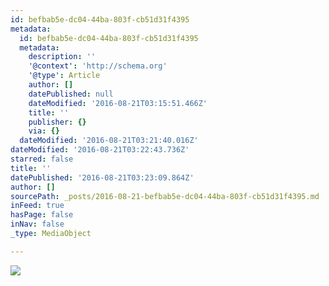 ```yaml
---
id: befbab5e-dc04-44ba-803f-cb51d31f4395
metadata:
  id: befbab5e-dc04-44ba-803f-cb51d31f4395
  metadata:
    description: ''
    '@context': 'http://schema.org'
    '@type': Article
    author: []
    datePublished: null
    dateModified: '2016-08-21T03:15:51.466Z'
    title: ''
    publisher: {}
    via: {}
  dateModified: '2016-08-21T03:21:40.016Z'
dateModified: '2016-08-21T03:22:43.736Z'
starred: false
title: ''
datePublished: '2016-08-21T03:23:09.864Z'
author: []
sourcePath: _posts/2016-08-21-befbab5e-dc04-44ba-803f-cb51d31f4395.md
inFeed: true
hasPage: false
inNav: false
_type: MediaObject

---
```

![](https://the-grid-user-content.s3-us-west-2.amazonaws.com/5e7dff34-af1a-42f8-b2cf-54da48055fda.jpg)